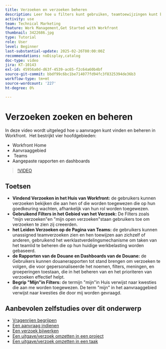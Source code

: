 ```yaml
---
title: Verzoeken en verzoeken beheren
description: Leer hoe u filters kunt gebruiken, teamtoewijzingen kunt beheren, aangepaste rapporten en dashboards kunt maken en de betekenis van "my" in verschillende contexten voor effectief aanvraagbeheer kunt verduidelijken.
activity: use
team: Technical Marketing
feature: Work Management,Get Started with Workfront
thumbnail: 3422686.jpg
type: Tutorial
role: User
level: Beginner
last-substantial-update: 2025-02-26T00:00:00Z
recommendations: noDisplay,catalog
doc-type: video
jira: KT-10143
exl-id: 45956a0d-d63f-4539-ac65-f2c64a60b4bf
source-git-commit: bbdf99c6bc1be714077fd94fc3f8325394de36b3
workflow-type: tm+mt
source-wordcount: '227'
ht-degree: 0%

---
```


# Verzoeken zoeken en beheren

In deze video wordt uitgelegd hoe u aanvragen kunt vinden en beheren in Workfront. &#x200B; Het bestrijkt vier hoofdgebieden:

* Workfront Home
* Aanvraaggebied
* &#x200B; Teams
* Aangepaste rapporten en dashboards


>[!VIDEO](https://video.tv.adobe.com/v/3422686/?quality=12&learn=on&enablevpops=1)

## Toetsen

* **Vindend Verzoeken in het Huis van Workfront:** de gebruikers kunnen verzoeken bekijken die aan hen of die worden toegewezen die op hun goedkeuring wachten, afhankelijk van hun rol worden toegewezen. &#x200B;
* **Gebruikend Filters in het Gebied van het Verzoek:** De Filters zoals &quot;mijn verzoeken&quot;en &quot;mijn open verzoeken&quot;staan gebruikers toe om verzoeken te zien zij creeerden. &#x200B;
* **het Leiden Verzoeken op de Pagina van Teams:** de gebruikers kunnen unassigned teamverzoeken zien en hen toewijzen aan zichzelf of anderen, gebruikend het werklastverdelingsmechanisme om taken van het teamlid te beheren die op hun huidige werkbelasting worden gebaseerd. &#x200B;
* **de Rapporten van de Douane en Dashboards van de Douane:** de Gebruikers kunnen douanerapporten tot stand brengen om verzoeken te volgen, die voor gepersonaliseerde het noemen, filters, meningen, en groeperingen toestaan, die in het beheren van en het prioriteren van verzoeken effectief helpt. &#x200B;
* **Begrip &quot;Mijn&quot;in Filters:** de termijn &quot;mijn&quot;in Huis verwijst naar kwesties die aan me worden toegewezen. De term &quot;mijn&quot; in het aanvraaggebied verwijst naar kwesties die door mij worden gevraagd. &#x200B;


## Aanbevolen zelfstudies over dit onderwerp

* [Vragenrijen begrijpen](/help/manage-work/request-queues/understand-request-queues.md)
* [Een aanvraag indienen](/help/manage-work/issues-requests/make-a-request.md)
* [Een verzoek bijwerken](/help/manage-work/issues-requests/update-a-request.md)
* [Een uitgave/verzoek omzetten in een project](/help/manage-work/issues-requests/create-a-project-from-a-request.md)
* [Een uitgave/verzoek omzetten in een taak](/help/manage-work/issues-requests/convert-issues-to-other-work-items.md)

